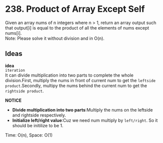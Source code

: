 # 238. Product of Array Except Self        

Given an array nums of n integers where n > 1,  return an array output such that output[i] is equal to the product of all the elements of nums except nums[i].      
Note: Please solve it without division and in O(n).               

## Ideas  
**idea**   
`iteration`    
It can divide multiplication into two parts to complete the whole division.First, multiply the nums in front of current num to get the `leftside product`.Secondly, multipy the nums  behind the current num to get the `rightside product`. 

**NOTICE**      
* **Divide multiplication into two parts**:Multiply the nums on the leftside and rightside respectively.         
* **Initialize left/right value**:Cuz we need num multiply by `left/right`. So it should be initilize to be 1.                    

Time: O(n), Space: O(1)      



